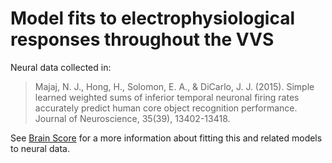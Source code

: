 # Model fits to electrophysiological responses throughout the VVS 
    
Neural data collected in: 

> Majaj, N. J., Hong, H., Solomon, E. A., & DiCarlo, J. J. (2015). Simple learned weighted sums of inferior temporal neuronal firing rates accurately predict human core object recognition performance. Journal of Neuroscience, 35(39), 13402-13418.

See [Brain Score](http://www.brain-score.org/#about) for a more information about fitting this and related models to neural data.     
